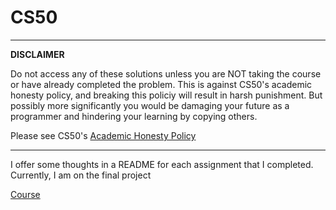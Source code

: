 # CS50

***
**DISCLAIMER** 

Do not access any of these solutions unless you are NOT taking the course or have already completed the problem. This is against CS50's academic honesty policy, and breaking this policiy will result in harsh punishment. But possibly more significantly you would be damaging your future as a programmer and hindering your learning by copying others.

Please see CS50's [Academic Honesty Policy](https://docs.cs50.net/2016/fall/syllabus/cs50.html#academic-honesty)

***

I offer some thoughts in a README for each assignment that I completed.
Currently, I am on the final project

[Course](https://cs50.harvard.edu/x/2020/)
